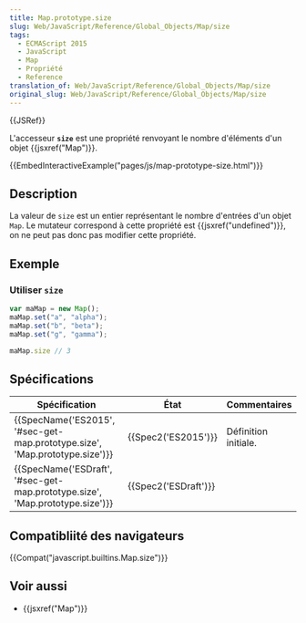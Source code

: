```yaml
---
title: Map.prototype.size
slug: Web/JavaScript/Reference/Global_Objects/Map/size
tags:
  - ECMAScript 2015
  - JavaScript
  - Map
  - Propriété
  - Reference
translation_of: Web/JavaScript/Reference/Global_Objects/Map/size
original_slug: Web/JavaScript/Reference/Global_Objects/Map/size
---
```

{{JSRef}}

L'accesseur **`size`** est une propriété renvoyant le nombre d'éléments d'un objet {{jsxref("Map")}}.

{{EmbedInteractiveExample("pages/js/map-prototype-size.html")}}

## Description

La valeur de `size` est un entier représentant le nombre d'entrées d'un objet `Map`. Le mutateur correspond à cette propriété est {{jsxref("undefined")}}, on ne peut pas donc pas modifier cette propriété.

## Exemple

### Utiliser `size`

```js
var maMap = new Map();
maMap.set("a", "alpha");
maMap.set("b", "beta");
maMap.set("g", "gamma");

maMap.size // 3
```

## Spécifications

| Spécification                                                                                        | État                         | Commentaires         |
| ---------------------------------------------------------------------------------------------------- | ---------------------------- | -------------------- |
| {{SpecName('ES2015', '#sec-get-map.prototype.size', 'Map.prototype.size')}} | {{Spec2('ES2015')}}     | Définition initiale. |
| {{SpecName('ESDraft', '#sec-get-map.prototype.size', 'Map.prototype.size')}} | {{Spec2('ESDraft')}} |                      |

## Compatibliité des navigateurs

{{Compat("javascript.builtins.Map.size")}}

## Voir aussi

- {{jsxref("Map")}}
